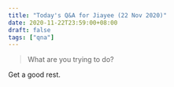 ```yaml
---
title: "Today's Q&A for Jiayee (22 Nov 2020)"
date: 2020-11-22T23:59:00+08:00
draft: false
tags: ["qna"]
---
```

> What are you trying to do?

Get a good rest.
